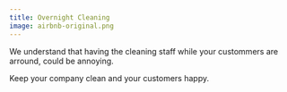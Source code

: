 ```yaml
---
title: Overnight Cleaning
image: airbnb-original.png
---
```


We understand that having the cleaning staff while your custommers are arround, could be annoying.

Keep your company clean and your customers happy.